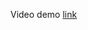 Video demo [link](https://www.linkedin.com/posts/akashinde_blockchain-data-security-activity-6927267227553447936-npDt?utm_source=share&utm_medium=member_desktop&rcm=ACoAACZFVAYB5lhIv7r8L4WdBBAEoYd0BCKZ7fw)
